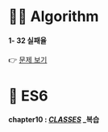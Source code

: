 # 👩‍💻 Algorithm
#### 1- 32 실패율
👉 [문제 보기](https://github.com/gay0ung/Algorithm/blob/master/PROGRAMMERS/LEVEL_01/32_%EC%8B%A4%ED%8C%A8%EC%9C%A8.md)
# 🎯 ES6
#### chapter10 : [*CLASSES*](https://github.com/gay0ung/JS_study/blob/master/ES6/theory/10_CLASSES.md) _복습


